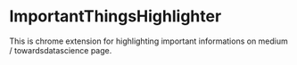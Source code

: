 # ImportantThingsHighlighter
This is chrome extension for highlighting important informations on  medium / towardsdatascience page. 
